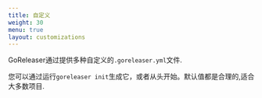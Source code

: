 ```yaml
---
title: 自定义
weight: 30
menu: true
layout: customizations
---
```


GoReleaser通过提供多种自定义的`.goreleaser.yml`文件.

您可以通过运行`goreleaser init`生成它，或者从头开始。默认值都是合理的,适合大多数项目.
